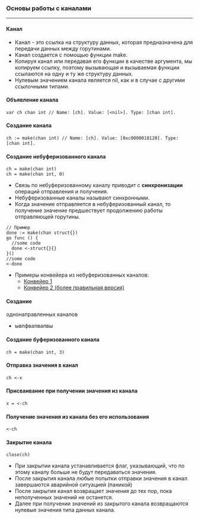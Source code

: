 ### Основы работы с каналами

---

#### Канал

- Канал - это ссылка на структуру данных, которая предназначена для передачи данных между горутинами.
- Канал создается с помощью функции make.
- Копируя канал или передавая его функции в качестве аргумента, мы копируем ссылку, поэтому вызывающая и вызываемая
  функции ссылаются на одну и ту же структуру данных.
- Нулевым значением канала является nil, как и в случае с другими ссылочными типами.

#### Объявление канала

```
var ch chan int // Name: [ch]. Value: [<nil>]. Type: [chan int].
```

#### Создание канала

```
ch := make(chan int) // Name: [ch]. Value: [0xc0000018120]. Type: [chan int].
```

#### Создание небуферизованного канала

```
ch = make(chan int)
ch = make(chan int, 0)
```

- Связь по небуферизованному каналу приводит с **синхронизации** операций отправления и получения.
- Небуферизованные каналы называют синхронными.
- Когда значение отправляется в небуферизованный канал, то получение значение предшествует продолжению работы
  отправляющей горутины.

```
// Пример
done := make(chan struct{})
go func () {
  //some code
  done <-struct{}{}
}()
//some code
<-done
```

- Примеры конвейера из небуферизованных каналов:
    - [Конвейер 1](./scripts/case1/convey.go)
    - [Конвейер 2 (более правильная версия)](./scripts/case2/convey.go)

#### Создание 
однонаправленных каналов

- ывпфвапвапвы

#### Создание буферизованного канала

```
ch = make(chan int, 3)
```

#### Отправка значения в канал

```
ch <-x
```

#### Присваивание при получении значения из канала

```
x = <-ch
```

#### Получение значения из канала без его использования

```
<-ch
```

#### Закрытие канала

```
close(ch)
```

- При закрытии канала устанавливается флаг, указывающий, что по этому каналу больше не будут передаваться значения.
- После закрытия канала любые попытки отправки значения в канал завершаются аварийной ситуацией (паникой)
- После закрытия канал возвращает значения до тех пор, пока неполученных значений не останется.
- Далее при получении значений из закрытого канала возвращаются нулевые значения типа данных канала.
